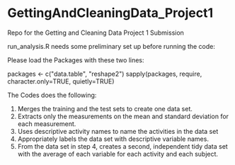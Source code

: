 # GettingAndCleaningData_Project1
Repo for the Getting and Cleaning Data Project 1 Submission

run_analysis.R needs some preliminary set up before running the code:

Please load the Packages with these two lines:

packages <- c("data.table", "reshape2")
sapply(packages, require, character.only=TRUE, quietly=TRUE)

The Codes does the following:

1. Merges the training and the test sets to create one data set.
2. Extracts only the measurements on the mean and standard deviation for each measurement. 
3. Uses descriptive activity names to name the activities in the data set
4. Appropriately labels the data set with descriptive variable names. 
5. From the data set in step 4, creates a second, independent tidy data set with the average of each variable for each activity and each subject.



